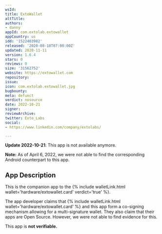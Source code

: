 ```yaml
---
wsId: 
title: ExtoWallet
altTitle: 
authors:
- danny
appId: com.extolab.extowallet
appCountry: us
idd: '1522403982'
released: '2020-08-18T07:00:00Z'
updated: 2020-11-11
version: 1.6.4
stars: 0
reviews: 0
size: '31562752'
website: https://extowallet.com
repository: 
issue: 
icon: com.extolab.extowallet.jpg
bugbounty: 
meta: defunct
verdict: nosource
date: 2022-10-21
signer: 
reviewArchive: 
twitter: Exto_Labs
social:
- https://www.linkedin.com/company/extolabs/

---
```


**Update 2022-10-21**: This app is not available anymore.

**Note:** As of April 6, 2022, we were not able to find the corresponding Android counterpart to this app. 

## App Description

This is the companion app to the {% include walletLink.html wallet='hardware/extowallet.card' verdict='true' %}. 

The app developer claims that {% include walletLink.html wallet='hardware/extowallet.card' %} and this app form a co-signing mechanism allowing for a multi-signature wallet. They also claim that their apps are Open Source. However, we were not able to find evidence for this. 

This app is **not verifiable.**